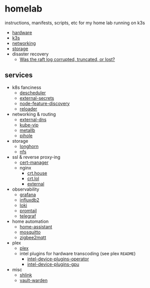# homelab

instructions, manifests, scripts, etc for my home lab running on k3s

- [hardware](/docs/hardware.md)
- [k3s](/docs/k3s.md)
- [networking](/docs/networking.md)
- [storage](/docs/storage.md)
- disaster recovery
  - [Was the raft log corrupted, truncated, or lost?](/docs/dr/raft.md)

## services

- k8s fanciness
  - [descheduler](/descheduler/)
  - [external-secrets](/external-secrets/)
  - [node-feature-discovery](/node-feature-discovery)
  - [reloader](/reloader/)
- networking & routing
  - [external-dns](/external-dns/)
  - [kube-vip](/kube-vip/)
  - [metallb](/metallb/)
  - [pihole](/pihole/)
- storage
  - [longhorn](/longhorn/)
  - [nfs](/nfs/)
- ssl & reverse proxy-ing
  - [cert-manager](/cert-manager/)
  - nginx
    - [crt.house](/nginx-crt-house/)
    - [crt.lol](/nginx-crt-lol/)
    - [external](/nginx-external/)
- observability
  - [grafana](/grafana/)
  - [influxdb2](/influxdb2/)
  - [loki](/loki/)
  - [promtail](/promtail/)
  - [telegraf](/telegraf/)
- home automation
  - [home-assistant](/home-assistant/)
  - [mosquitto](/mosquitto/)
  - [zigbee2mqtt](/zigbee2mqtt/)
- plex
  - [plex](/plex/)
  - intel plugins for hardware transcoding (see plex `README`)
    - [intel-device-plugins-operator](/intel-device-plugins-operator/)
    - [intel-device-plugins-gpu](/intel-device-plugins-gpu/)
- misc
  - [shlink](/shlink/)
  - [vault-warden](/vault-warden/)
